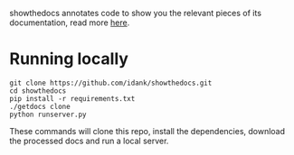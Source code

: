 showthedocs annotates code to show you the relevant pieces of its
documentation, read more [here](http://showthedocs.com/about).

# Running locally

    git clone https://github.com/idank/showthedocs.git
    cd showthedocs
    pip install -r requirements.txt
    ./getdocs clone
    python runserver.py

These commands will clone this repo, install the dependencies, download the
processed docs and run a local server.
